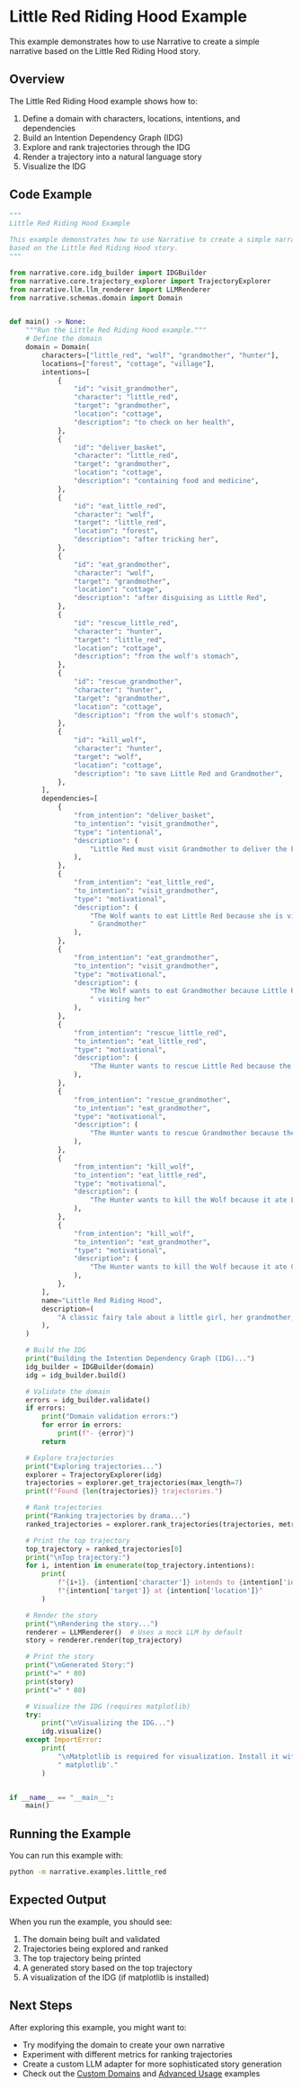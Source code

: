 # Little Red Riding Hood Example

This example demonstrates how to use Narrative to create a simple narrative based on the Little Red Riding Hood story.

## Overview

The Little Red Riding Hood example shows how to:

1. Define a domain with characters, locations, intentions, and dependencies
2. Build an Intention Dependency Graph (IDG)
3. Explore and rank trajectories through the IDG
4. Render a trajectory into a natural language story
5. Visualize the IDG

## Code Example

```python
"""
Little Red Riding Hood Example

This example demonstrates how to use Narrative to create a simple narrative
based on the Little Red Riding Hood story.
"""

from narrative.core.idg_builder import IDGBuilder
from narrative.core.trajectory_explorer import TrajectoryExplorer
from narrative.llm.llm_renderer import LLMRenderer
from narrative.schemas.domain import Domain


def main() -> None:
    """Run the Little Red Riding Hood example."""
    # Define the domain
    domain = Domain(
        characters=["little_red", "wolf", "grandmother", "hunter"],
        locations=["forest", "cottage", "village"],
        intentions=[
            {
                "id": "visit_grandmother",
                "character": "little_red",
                "target": "grandmother",
                "location": "cottage",
                "description": "to check on her health",
            },
            {
                "id": "deliver_basket",
                "character": "little_red",
                "target": "grandmother",
                "location": "cottage",
                "description": "containing food and medicine",
            },
            {
                "id": "eat_little_red",
                "character": "wolf",
                "target": "little_red",
                "location": "forest",
                "description": "after tricking her",
            },
            {
                "id": "eat_grandmother",
                "character": "wolf",
                "target": "grandmother",
                "location": "cottage",
                "description": "after disguising as Little Red",
            },
            {
                "id": "rescue_little_red",
                "character": "hunter",
                "target": "little_red",
                "location": "cottage",
                "description": "from the wolf's stomach",
            },
            {
                "id": "rescue_grandmother",
                "character": "hunter",
                "target": "grandmother",
                "location": "cottage",
                "description": "from the wolf's stomach",
            },
            {
                "id": "kill_wolf",
                "character": "hunter",
                "target": "wolf",
                "location": "cottage",
                "description": "to save Little Red and Grandmother",
            },
        ],
        dependencies=[
            {
                "from_intention": "deliver_basket",
                "to_intention": "visit_grandmother",
                "type": "intentional",
                "description": (
                    "Little Red must visit Grandmother to deliver the basket"
                ),
            },
            {
                "from_intention": "eat_little_red",
                "to_intention": "visit_grandmother",
                "type": "motivational",
                "description": (
                    "The Wolf wants to eat Little Red because she is visiting"
                    " Grandmother"
                ),
            },
            {
                "from_intention": "eat_grandmother",
                "to_intention": "visit_grandmother",
                "type": "motivational",
                "description": (
                    "The Wolf wants to eat Grandmother because Little Red is"
                    " visiting her"
                ),
            },
            {
                "from_intention": "rescue_little_red",
                "to_intention": "eat_little_red",
                "type": "motivational",
                "description": (
                    "The Hunter wants to rescue Little Red because the Wolf ate her"
                ),
            },
            {
                "from_intention": "rescue_grandmother",
                "to_intention": "eat_grandmother",
                "type": "motivational",
                "description": (
                    "The Hunter wants to rescue Grandmother because the Wolf ate her"
                ),
            },
            {
                "from_intention": "kill_wolf",
                "to_intention": "eat_little_red",
                "type": "motivational",
                "description": (
                    "The Hunter wants to kill the Wolf because it ate Little Red"
                ),
            },
            {
                "from_intention": "kill_wolf",
                "to_intention": "eat_grandmother",
                "type": "motivational",
                "description": (
                    "The Hunter wants to kill the Wolf because it ate Grandmother"
                ),
            },
        ],
        name="Little Red Riding Hood",
        description=(
            "A classic fairy tale about a little girl, her grandmother, and a wolf."
        ),
    )

    # Build the IDG
    print("Building the Intention Dependency Graph (IDG)...")
    idg_builder = IDGBuilder(domain)
    idg = idg_builder.build()

    # Validate the domain
    errors = idg_builder.validate()
    if errors:
        print("Domain validation errors:")
        for error in errors:
            print(f"- {error}")
        return

    # Explore trajectories
    print("Exploring trajectories...")
    explorer = TrajectoryExplorer(idg)
    trajectories = explorer.get_trajectories(max_length=7)
    print(f"Found {len(trajectories)} trajectories.")

    # Rank trajectories
    print("Ranking trajectories by drama...")
    ranked_trajectories = explorer.rank_trajectories(trajectories, metric="drama")

    # Print the top trajectory
    top_trajectory = ranked_trajectories[0]
    print("\nTop trajectory:")
    for i, intention in enumerate(top_trajectory.intentions):
        print(
            f"{i+1}. {intention['character']} intends to {intention['id']} "
            f"{intention['target']} at {intention['location']}"
        )

    # Render the story
    print("\nRendering the story...")
    renderer = LLMRenderer()  # Uses a mock LLM by default
    story = renderer.render(top_trajectory)

    # Print the story
    print("\nGenerated Story:")
    print("=" * 80)
    print(story)
    print("=" * 80)

    # Visualize the IDG (requires matplotlib)
    try:
        print("\nVisualizing the IDG...")
        idg.visualize()
    except ImportError:
        print(
            "\nMatplotlib is required for visualization. Install it with 'pip install"
            " matplotlib'."
        )


if __name__ == "__main__":
    main()
```

## Running the Example

You can run this example with:

```bash
python -m narrative.examples.little_red
```

## Expected Output

When you run the example, you should see:

1. The domain being built and validated
2. Trajectories being explored and ranked
3. The top trajectory being printed
4. A generated story based on the top trajectory
5. A visualization of the IDG (if matplotlib is installed)

## Next Steps

After exploring this example, you might want to:

- Try modifying the domain to create your own narrative
- Experiment with different metrics for ranking trajectories
- Create a custom LLM adapter for more sophisticated story generation
- Check out the [Custom Domains](custom-domains.md) and [Advanced Usage](advanced-usage.md) examples
